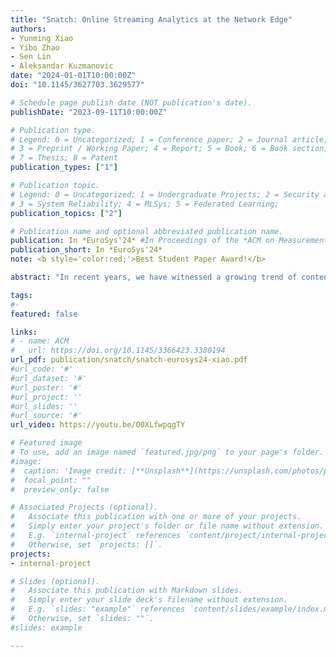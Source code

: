 ```yaml
---
title: "Snatch: Online Streaming Analytics at the Network Edge"
authors:
- Yunming Xiao
- Yibo Zhao
- Sen Lin
- Aleksandar Kuzmanovic
date: "2024-01-01T10:00:00Z"
doi: "10.1145/3627703.3629577"

# Schedule page publish date (NOT publication's date).
publishDate: "2023-09-11T10:00:00Z"

# Publication type.
# Legend: 0 = Uncategorized; 1 = Conference paper; 2 = Journal article;
# 3 = Preprint / Working Paper; 4 = Report; 5 = Book; 6 = Book section;
# 7 = Thesis; 8 = Patent
publication_types: ["1"]

# Publication topic.
# Legend: 0 = Uncategorized; 1 = Undergraduate Projects; 2 = Security and Privacy;
# 3 = System Reliability; 4 = MLSys; 5 = Federated Learning; 
publication_topics: ["2"]

# Publication name and optional abbreviated publication name.
publication: In *EuroSys'24* #In Proceedings of the *ACM on Measurement and Analysis of Computing Systems* 
publication_short: In *EuroSys'24*
note: <b style='color:red;'>Best Student Paper Award!</b>

abstract: "In recent years, we have witnessed a growing trend of content hyper-giants deploying server infrastructure and services close to end-users, in “eyeball” networks. Still, one of the services that remained largely unaffected by this trend is online streaming analytics. This is despite the fact that most of the “big data” is received in real time and is most valuable at the time of arrival. The inability to process requests at the network edge is caused by a common setting where user profiles, necessary for analytics, are stored deep in the data center backends. This setting also carries privacy concerns as such user profiles are individually identifiable, yet the users are almost blind to what data is associated with their identities and how the data is analyzed. In this paper, we revise this arrangement, and plant encrypted semantic cookies at the user end. Without altering any of the existing protocols, this enables capturing and analytically pre-processing user requests soon after they are generated, at edge ISPs or content providers’ off-nets. In addition, it ensures user anonymity perseverance during the analytics. We design and implement Snatch, a QUIC-based streaming analytics prototype, and demonstrate that it speeds up user analytics by up to 200x, and by 10-30x in the common case. "

tags:
#- 
featured: false

links:
# - name: ACM
#   url: https://doi.org/10.1145/3366423.3380194
url_pdf: publication/snatch/snatch-eurosys24-xiao.pdf
#url_code: '#'
#url_dataset: '#'
#url_poster: '#'
#url_project: ''
#url_slides: ''
#url_source: '#'
url_video: https://youtu.be/O0XLfwpqgTY

# Featured image
# To use, add an image named `featured.jpg/png` to your page's folder. 
#image:
#  caption: 'Image credit: [**Unsplash**](https://unsplash.com/photos/pLCdAaMFLTE)'
#  focal_point: ""
#  preview_only: false

# Associated Projects (optional).
#   Associate this publication with one or more of your projects.
#   Simply enter your project's folder or file name without extension.
#   E.g. `internal-project` references `content/project/internal-project/index.md`.
#   Otherwise, set `projects: []`.
projects:
- internal-project

# Slides (optional).
#   Associate this publication with Markdown slides.
#   Simply enter your slide deck's filename without extension.
#   E.g. `slides: "example"` references `content/slides/example/index.md`.
#   Otherwise, set `slides: ""`.
#slides: example

---
```


